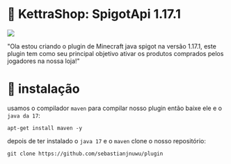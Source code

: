 # 👋 KettraShop: SpigotApi 1.17.1

![](https://media.discordapp.net/attachments/969290884300537868/972667991491756053/spigot.png)

"Ola estou criando o plugin de Minecraft java spigot na versão 1.17.1, este plugin tem como seu principal objetivo ativar os produtos comprados pelos jogadores na nossa loja!"

# 🔗 instalação

 usamos o compilador `maven` para compilar nosso plugin então baixe ele e o `java da 17`:
 ```
 apt-get install maven -y
 ```
 
 depois de ter instalado o `java 17` e o `maven` clone o nosso repositório:
 ```
git clone https://github.com/sebastianjnuwu/plugin
```